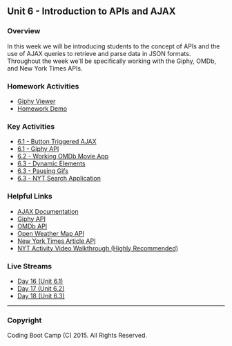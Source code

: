 ## Unit 6 - Introduction to APIs and AJAX

### Overview

In this week we will be introducing students to the concept of APIs and the use of AJAX queries to retrieve and parse data in JSON formats. Throughout the week we'll be specifically working with the Giphy, OMDb, and New York Times APIs.

### Homework Activities

* [Giphy Viewer](2-Homework/Instructions/homework.md)
* [Homework Demo](2-Homework/Instructions/homework_demo.mov)

### Key Activities

* [6.1 - Button Triggered AJAX](1-Class-Content/6.1/Activities/03-AJAX_to_HTML)
* [6.1 - Giphy API](1-Class-Content/6.1/Activities/04-Giphy_API)
* [6.2 - Working OMDb Movie App](1-Class-Content/6.2/Activities/06-WorkingMovieApp)
* [6.3 - Dynamic Elements](1-Class-Content/6.3/Activities/03-DynamicElements)
* [6.3 - Pausing Gifs](1-Class-Content/6.3/Activities/04-PausingGifs)
* [6.3 - NYT Search Application](1-Class-Content/6.3/Activities/05-NYTSearch)

### Helpful Links

* [AJAX Documentation](http://api.jquery.com/jquery.ajax/)
* [Giphy API](https://github.com/Giphy/GiphyAPI)
* [OMDb API](http://www.omdbapi.com/)
* [Open Weather Map API](http://openweathermap.org/api)
* [New York Times Article API](http://developer.nytimes.com/docs/read/article_search_api_v2)
* [NYT Activity Video Walkthrough (Highly Recommended)](https://youtu.be/RQTVw6XJAac?list=PLgJ8UgkiorCnCFzNp0dP0zJyeFAgstYTj)


### Live Streams

* [Day 16 (Unit 6.1)](https://codingbootcamp.hosted.panopto.com/Panopto/Pages/Viewer.aspx?id=d1dc6c16-6d89-4ebb-9b00-90358266e00c)
* [Day 17 (Unit 6.2)](https://codingbootcamp.hosted.panopto.com/Panopto/Pages/Viewer.aspx?id=dafaa460-e4cf-49dc-b95a-8c420715857f)
* [Day 18 (Unit 6.3)](https://codingbootcamp.hosted.panopto.com/Panopto/Pages/Viewer.aspx?id=c4ee61f8-5894-47be-a2dc-0190d95bda9b)

- - -

### Copyright

Coding Boot Camp (C) 2015. All Rights Reserved.
